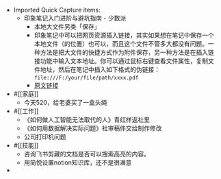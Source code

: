 - Imported Quick Capture items:
    - 印象笔记入门进阶与避坑指南 - 少数派
        - 本地大文件另类「保存」
        - 印象笔记中可以把网页资源插入链接，其实如果想在笔记中保存一个本地文件（的位置）也可以，而且这个文件不管多大都没有问题。一种方法是把大文件的快捷方式作为附件保存，另一种方法是在插入链接功能中输入文本地址。你可以通过鼠标右键查看文件属性，复制文件地址，然后在笔记中插入如下格式的伪链接：`file:///F:/your/file/path/xxxx.pdf`
        - [原文链接](https://sspai.com/post/47150)
- #[[家庭]]
    - 今天520，给老婆买了一盒头绳
- #[[工作]]
    - 《如何做人工智能无法取代的人》青红样返社里
    - 《如何用数据解决实际问题》社审稿件交给制作修改
    - 公司打印机问题
- #[[技能]]
    - 咨询飞书剪藏的文档是否可以搜索高亮的内容。
    - 用简悦设置notion知识库，还不是很满意
- 
